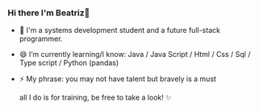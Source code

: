 ### Hi there I'm Beatriz👋

- 💬 I'm a systems development student and a future full-stack programmer.
- 😄 I’m currently learning/I know: Java / Java Script / Html / Css / Sql / Type script / Python (pandas)
- ⚡ My phrase: you may not have talent but bravely is a must

  all I do is for training, be free to take a look! ✨

<!--
**BeatrizBortolucci/BeatrizBortolucci** is a ✨ _special_ ✨ repository because its `README.md` (this file) appears on your GitHub profile.

Here are some ideas to get you started:

- 🔭 I’m currently working on ...
- 👯 I’m looking to collaborate on ...
- 🤔 I’m looking for help with ...
- 💬 Ask me about ...
- 📫 How to reach me: bbortoluccidomingos@gmail.com
-  Pronouns: ...

-->
